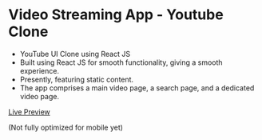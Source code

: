 # Video Streaming App - Youtube Clone 

- YouTube UI Clone using React JS
- Built using React JS for smooth functionality, giving a smooth experience.
- Presently, featuring static content.
- The app comprises a main video page, a search page, and a dedicated video page.

<a href="https://metube-seven.vercel.app/">Live Preview</a>

<p>(Not fully optimized for mobile yet)</p>


